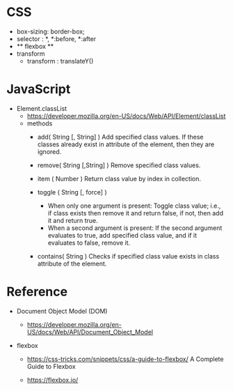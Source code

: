 # CSS
- box-sizing: border-box;
- selector : *, *:before, *:after
- ** flexbox **
- transform
  - transform : translateY()

# JavaScript
- Element.classList
  - https://developer.mozilla.org/en-US/docs/Web/API/Element/classList
  - methods
    - add( String [, String] )
      Add specified class values. If these classes already exist in attribute of the element, then they are ignored.
      
    - remove( String [,String] )
      Remove specified class values.
      
    - item ( Number )
      Return class value by index in collection.
      
    - toggle ( String [, force] )
      - When only one argument is present: Toggle class value; i.e., if class exists then remove it and return false, if not, then add it and return true.
      - When a second argument is present: If the second argument evaluates to true, add specified class value, and if it evaluates to false, remove it.

    - contains( String )
      Checks if specified class value exists in class attribute of the element.


# Reference
- Document Object Model (DOM)
  - https://developer.mozilla.org/en-US/docs/Web/API/Document_Object_Model
  
- flexbox
  - https://css-tricks.com/snippets/css/a-guide-to-flexbox/
    A Complete Guide to Flexbox
    
  - https://flexbox.io/
